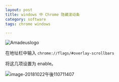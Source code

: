 ```yaml
---
layout: post
title: windows 中 Chrome 隐藏滚动条
category: software
tags: chrome windows

---
```


![Amadeuslogo](https://cdn.kelu.org/blog/tags/google.jpg)

在地址栏中输入 `chrome://flags/#overlay-scrollbars` 

将这几项设置为 enable。

![image-20181022午後110711407](https://cdn.kelu.org/blog/tags/scrollbars.jpg)